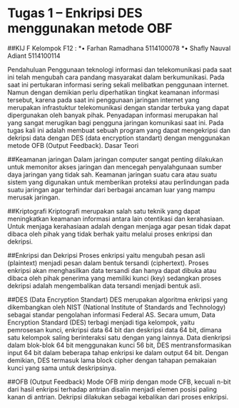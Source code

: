 # Tugas 1 – Enkripsi DES menggunakan metode OBF
##KIJ F Kelompok F12 :
*•	Farhan Ramadhana 5114100078
*•	Shafly Nauval Adiant 5114100114

Pendahuluan
Penggunaan teknologi informasi dan telekomunikasi pada saat ini telah mengubah cara pandang masyarakat dalam berkumunikasi. Pada saat ini pertukaran informasi sering sekali melibatkan penggunaan internet. Namun dengan demikian perlu diperhatikan tingkat keamanan informasi tersebut, karena pada saat ini penggunaan jaringan internet yang merupakan infrastuktur telekomunikasi dengan standar terbuka yang dapat dipergunakan oleh banyak pihak. Penyadapan informasi merupakan hal yang sangat merugikan bagi pengguna jaringan komunikasi saat ini.
Pada tugas kali ini adalah membuat sebuah program yang dapat mengekripsi dan dekripsi data dengan DES (data encryption standart)  dengan menggunakan metode OFB (Output Feedback).
Dasar Teori

##Keamanan jaringan
Dalam jaringan computer sangat penting dilakukan untuk memonitor akses jaringan dan mencegah penyalahgunaan sumber daya jaringan yang tidak sah. Keamanan jaringan suatu cara atau suatu sistem yang digunakan untuk memberikan proteksi atau perlindungan pada suatu jaringan agar terhindar dari berbagai ancaman luar yang mampu merusak jaringan.

##Kriptografi
Kriptografi merupakan salah satu teknik yang dapat meningkatkan keamanan informasi antara lain otentikasi dan kerahasiaan. Untuk menjaga kerahasiaan adalah dengan menjaga agar pesan tidak dapat dibaca oleh pihak yang tidak berhak yaitu melalui proses enkripsi dan dekripsi.

##Enkripsi dan Dekripsi
Proses enkripsi yaitu mengubah pesan asli (plaintext) menjadi pesan dalam bentuk tersandi (ciphertext). Proses enkripsi akan menghasilkan data tersandi dan hanya dapat dibuka atau dibaca oleh pihak penerima yang memiliki kunci (key) sedangkan proses dekripsi adalah mengembalikan data tersandi menjadi bentuk asli.

##DES (Data Encryption Standart)
DES merupakan algoritma enkripsi yang dikembangkan oleh NIST (National Institute of Standards and Technology) sebagai standar pengolahan informasi Federal AS. Secara umum, Data Encryption Standard (DES) terbagi menjadi tiga kelompok, yaitu pemrosesan kunci, enkripsi data 64 bit dan deskripsi data 64 bit, dimana satu kelompok saling berinteraksi satu dengan yang lainnya. Data dienkripsi dalam blok-blok 64 bit menggunakan kunci 56 bit, DES mentransformasikan input 64 bit dalam beberapa tahap enkripsi ke dalam output 64 bit. Dengan demikian, DES termasuk lama block cipher dengan tahapan pemakaian kunci yang sama untuk deskripsinya.

##OFB (Output Feedback)
Mode OFB mirip dengan mode CFB, kecuali n-bit dari hasil enkripsi terhadap antrian disalin menjadi elemen posisi paling kanan di antrian. Dekripsi dilakukan sebagai kebalikan dari proses enkripsi.
